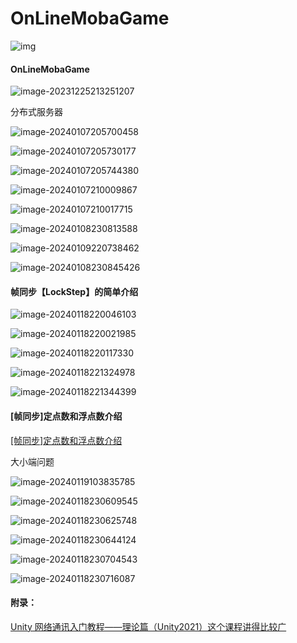 # OnLineMobaGame
![img](https://www.sikiedu.com/files/course/2023/12-29/213228c5cd82154876.png)

#### OnLineMobaGame

![image-20231225213251207](https://gitcode.net/hankangwen/blog-image/-/raw/master/pictures/2023/12/25_21_32_58_image-20231225213251207.png)



分布式服务器

![image-20240107205700458](https://gitcode.net/hankangwen/blog-image/-/raw/master/pictures/2024/01/7_20_57_7_image-20240107205700458.png)

![image-20240107205730177](https://gitcode.net/hankangwen/blog-image/-/raw/master/pictures/2024/01/7_20_57_30_image-20240107205730177.png)

![image-20240107205744380](https://gitcode.net/hankangwen/blog-image/-/raw/master/pictures/2024/01/7_20_57_44_image-20240107205744380.png)

![image-20240107210009867](https://gitcode.net/hankangwen/blog-image/-/raw/master/pictures/2024/01/7_21_0_9_image-20240107210009867.png)

![image-20240107210017715](https://gitcode.net/hankangwen/blog-image/-/raw/master/pictures/2024/01/7_21_0_17_image-20240107210017715.png)

![image-20240108230813588](https://gitcode.net/hankangwen/blog-image/-/raw/master/pictures/2024/01/8_23_8_20_image-20240108230813588.png)

![image-20240109220738462](https://gitcode.net/hankangwen/blog-image/-/raw/master/pictures/2024/01/9_22_7_45_image-20240109220738462.png)

![image-20240108230845426](https://gitcode.net/hankangwen/blog-image/-/raw/master/pictures/2024/01/8_23_8_45_image-20240108230845426.png)

#### 帧同步【LockStep】的简单介绍

![image-20240118220046103](https://gitcode.net/hankangwen/blog-image/-/raw/master/pictures/2024/01/18_22_0_46_image-20240118220046103.png)

![image-20240118220021985](https://gitcode.net/hankangwen/blog-image/-/raw/master/pictures/2024/01/18_22_0_29_image-20240118220021985.png)

![image-20240118220117330](https://gitcode.net/hankangwen/blog-image/-/raw/master/pictures/2024/01/18_22_1_17_image-20240118220117330.png)

![image-20240118221324978](https://gitcode.net/hankangwen/blog-image/-/raw/master/pictures/2024/01/18_22_13_25_image-20240118221324978.png)

![image-20240118221344399](https://gitcode.net/hankangwen/blog-image/-/raw/master/pictures/2024/01/18_22_13_44_image-20240118221344399.png)

#### [帧同步]定点数和浮点数介绍

[[帧同步]定点数和浮点数介绍](https://www.sikiedu.com/course/1780/task/129304/show#)

大小端问题

![image-20240119103835785](https://gitcode.net/hankangwen/blog-image/raw/master/pictures/2024/01/19_10_38_42_image-20240119103835785.png)

![image-20240118230609545](https://gitcode.net/hankangwen/blog-image/-/raw/master/pictures/2024/01/18_23_6_9_image-20240118230609545.png)

![image-20240118230625748](https://gitcode.net/hankangwen/blog-image/-/raw/master/pictures/2024/01/18_23_6_25_image-20240118230625748.png)

![image-20240118230644124](https://gitcode.net/hankangwen/blog-image/-/raw/master/pictures/2024/01/18_23_6_44_image-20240118230644124.png)

![image-20240118230704543](https://gitcode.net/hankangwen/blog-image/-/raw/master/pictures/2024/01/18_23_7_7_18_23_7_4_image-20240118230704543.png)

![image-20240118230716087](https://gitcode.net/hankangwen/blog-image/-/raw/master/pictures/2024/01/18_23_7_16_image-20240118230716087.png)

#### 附录：

[Unity 网络通讯入门教程——理论篇（Unity2021）这个课程讲得比较广](https://www.sikiedu.com/course/1641)

